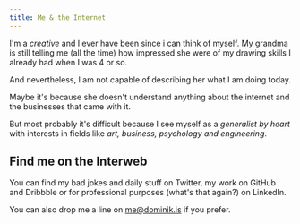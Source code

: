 ```yaml
---
title: Me & the Internet
---
```


I'm a *creative* and I ever have been since i can think of myself. My grandma is still telling me (all the time) how impressed she were of my drawing skills I already had when I was 4 or so.

And nevertheless, I am not capable of describing her what I am doing today.

Maybe it's because she doesn't understand anything about the internet and the businesses that came with it.

But most probably it's difficult because I see myself as a *generalist by heart* with interests in fields like *art, business, psychology and engineering*.

<base-image :low-src="'projects/sandbox/app-low.jpg'" :high-src="'projects/sandbox/app.jpg'" :has-border="true" :alt="'Project specific typography page'" :caption="'Me, myself and I'"></base-image>

## Find me on the Interweb

You can find my bad jokes and daily stuff on Twitter, my work on GitHub and Dribbble or for professional purposes (what's that again?) on LinkedIn.

You can also drop me a line on me@dominik.is if you prefer.

<!--## And what else?

If you want to learn more about me & my path I recommend downloading my CV below.

I'm happy to answer any question and inquiry. Just drop me short line to me@dominik.is-->
